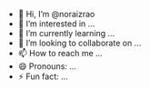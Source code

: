 - 👋 Hi, I’m @noraizrao
- 👀 I’m interested in ...
- 🌱 I’m currently learning ...
- 💞️ I’m looking to collaborate on ...
- 📫 How to reach me ...
- 😄 Pronouns: ...
- ⚡ Fun fact: ...

<!---
noraizrao/noraizrao is a ✨ special ✨ repository because its `README.md` (this file) appears on your GitHub profile.
You can click the Preview link to take a look at your changes.
--->
